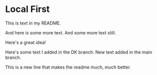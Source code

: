 # Local First

This is text in my README. 

And here is some more text. And some more text still.

Here's a great idea!

Here's some text I added in the DK branch. New text added in the main branch.

This is a new line that makes the readme much, much better.